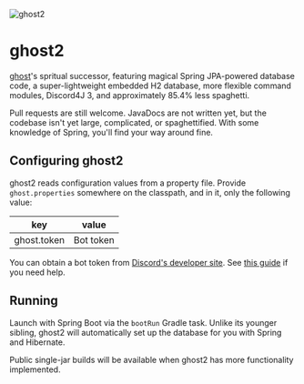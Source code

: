 ![ghost2](https://github.com/cbryant02/cbryant02.github.io/raw/master/media/ghost2_banner.png)

# ghost2
[ghost](https://github.com/cbryant02/ghost)'s spritual successor, featuring magical Spring JPA-powered database code, a super-lightweight embedded H2 database, more flexible command modules, Discord4J 3, and approximately 85.4% less spaghetti.

Pull requests are still welcome. JavaDocs are not written yet, but the codebase isn't yet large, complicated, or spaghettified. With some knowledge of Spring, you'll find your way around fine.

## Configuring ghost2
ghost2 reads configuration values from a property file. Provide `ghost.properties` somewhere on the classpath, and in it, only the following value:

| key         | value     |
|-------------|-----------|
| ghost.token | Bot token |

You can obtain a bot token from [Discord's developer site](https://discordapp.com/developers/). See [this guide](https://github.com/reactiflux/discord-irc/wiki/Creating-a-discord-bot-&-getting-a-token) if you need help.

## Running
Launch with Spring Boot via the `bootRun` Gradle task. Unlike its younger sibling, ghost2 will automatically set up the database for you with Spring and Hibernate.

Public single-jar builds will be available when ghost2 has more functionality implemented.